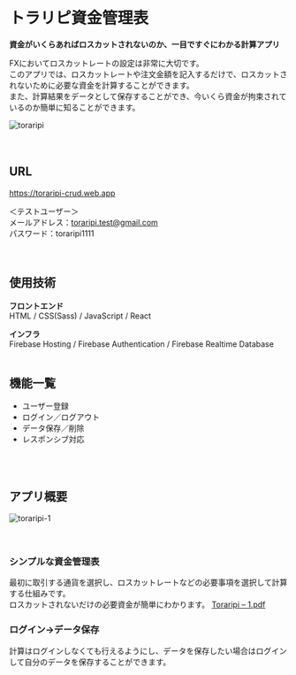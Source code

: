 # トラリピ資金管理表

<strong>資金がいくらあればロスカットされないのか、一目ですぐにわかる計算アプリ</strong>

FXにおいてロスカットレートの設定は非常に大切です。  
このアプリでは、ロスカットレートや注文金額を記入するだけで、ロスカットされないために必要な資金を計算することができます。  
また、計算結果をデータとして保存することができ、今いくら資金が拘束されているのか簡単に知ることができます。

![toraripi](https://user-images.githubusercontent.com/70832534/103279452-2b857c80-4a11-11eb-824d-8c68890d4e9b.png)    
<br />
<br />

## URL

<https://toraripi-crud.web.app>

＜テストユーザー＞  
メールアドレス：toraripi.test@gmail.com  
パスワード：toraripi1111  
<br />
<br />

## 使用技術
<strong>フロントエンド</strong>  
HTML / CSS(Sass) / JavaScript / React 

<strong>インフラ</strong>  
Firebase Hosting / Firebase Authentication / Firebase Realtime Database
<br />
<br />

## 機能一覧

* ユーザー登録
* ログイン／ログアウト
* データ保存／削除
* レスポンシブ対応
<br />
<br />

## アプリ概要

![toraripi-1](https://user-images.githubusercontent.com/70832534/103212846-514a4d00-494f-11eb-9a02-9e9272662661.jpg)
<br />
<br />
<br />

### シンプルな資金管理表
最初に取引する通貨を選択し、ロスカットレートなどの必要事項を選択して計算する仕組みです。  
ロスカットされないだけの必要資金が簡単にわかります。 
[Toraripi – 1.pdf](https://github.com/cotton11aq/toraripi/files/5791181/Toraripi.1.pdf)

### ログイン→データ保存  
計算はログインしなくても行えるようにし、データを保存したい場合はログインして自分のデータを保存することができます。
